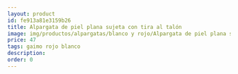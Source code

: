 ```yaml
---
layout: product
id: fe913a81e3159b26
title: Alpargata de piel plana sujeta con tira al talón
image: img/productos/alpargatas/blanco y rojo/Alpargata de piel plana sujeta con tira al talón=47=gaimo rojo blanco.webp
price: 47
tags: gaimo rojo blanco
description: 
order: 0
---
```

